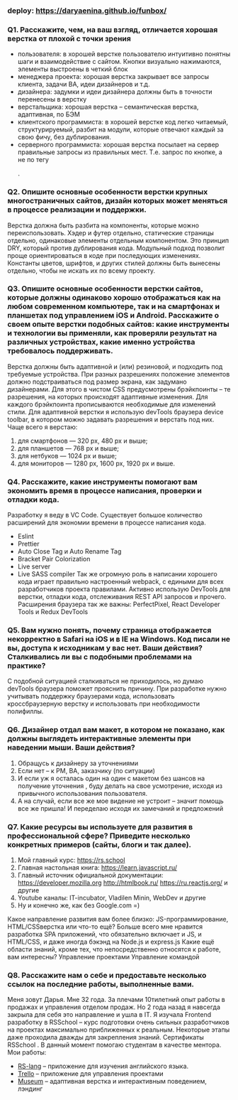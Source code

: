 ### deploy: https://daryaenina.github.io/funbox/

### Q1. Расскажите, чем, на ваш взгляд, отличается хорошая верстка от плохой с точки зрения

* пользователя: в хорошей верстке пользователю интуитивно понятны шаги и взаимодействие с сайтом. Кнопки визуально нажимаются, элементы выстроены в четкий блок
* менеджера проекта: хорошая верстка закрывает все запросы клиента, задачи BA, идеи дизайнеров и т.д.
* дизайнера: задумки и идеи дизайнера должны быть в точности перенесены в верстку
* верстальщика: хорошая верстка – семантическая верстка, адаптивная, по БЭМ
* клиентского программиста: в хорошей верстке код легко читаемый, структурируемый, разбит на модули, которые отвечают каждый за свою фичу, без дублирования.
* серверного программиста: хорошая верстка посылает на сервер правильные запросы из правильных мест. Т.е. запрос по кнопке, а не по тегу <p>.

### Q2. Опишите основные особенности верстки крупных многостраничных сайтов, дизайн которых может меняться в процессе реализации и поддержки.

Верстка должна быть разбита на компоненты, которые можно переиспользовать. Хэдер и футер отдельно, статические страницы отдельно, одинаковые элементы отдельным компонентом. Это принцип DRY, который против дублирования кода. Модульный подход позволит проще ориентироваться в коде при последующих изменениях. Константы цветов, шрифтов, и других стилей должны быть вынесены отдельно, чтобы не искать их по всему проекту.

### Q3. Опишите основные особенности верстки сайтов, которые должны одинаково хорошо отображаться как на любом современном компьютере, так и на смартфонах и планшетах под управлением iOS и Android. Расскажите о своем опыте верстки подобных сайтов: какие инструменты и технологии вы применяли, как проверяли результат на различных устройствах, какие именно устройства требовалось поддерживать.

Верстка должны быть адаптивной и (или) резиновой, и подходить под требуемые устройства. При разных разрешениях положение элементов должно подстраиваться под размер экрана, как задумано дизайнерами. Для этого в чистом CSS предусмотрены брэйкпоинты – те разрешения, на которых происходят адаптивные изменения. Для каждого брэйкпоинта прописываются необходимые для изменений стили. Для адаптивной верстки я использую devTools браузера device toolbar, в котором можно задавать разрешения и верстать под них. Чаще всего я верстаю:
1. для смартфонов — 320 px, 480 px и выше;
2. для планшетов — 768 px и выше;
3. для нетбуков — 1024 px и выше;
4. для мониторов — 1280 px, 1600 px, 1920 px и выше.

### Q4. Расскажите, какие инструменты помогают вам экономить время в процессе написания, проверки и отладки кода.

Разработку я веду в VC Code. Существует большое количество расширений для экономии времени в процессе написания кода.
* Eslint
* Prettier
* Auto Close Tag и Auto Rename Tag
* Bracket Pair Colorization
* Live server
* Live SASS compiler
Так же огромную роль в написании хорошего кода играет правильно настроенный webpack, с едиными для всех разработчиков проекта правилами.
Активно использую DevTools для верстки, отладки кода, отслеживания REST API запросов и прочего.
Расширения браузера так же важны: PerfectPixel, React Developer Tools и Redux DevTools

### Q5. Вам нужно понять, почему страница отображается некорректно в Safari на iOS и в IE на Windows. Код писали не вы, доступа к исходникам у вас нет. Ваши действия? Сталкивались ли вы с подобными проблемами на практике?

С подобной ситуацией сталкиваться не приходилось, но думаю devTools браузера поможет прояснить причину. При разработке нужно учитывать поддержку браузерами кода, использовать кроссбраузерную верстку и использовать при необходимости полифиллы.

### Q6. Дизайнер отдал вам макет, в котором не показано, как должны выглядеть интерактивные элементы при наведении мыши. Ваши действия?

1. Обращусь к дизайнеру за уточнениями
2. Если нет – к PM, BA, заказчику (по ситуации)
3. И если уж я осталась один на один с макетом без шансов на получение уточнения , буду делать на свое усмотрение, исходя из привычного использования пользователя.
4. А на случай, если все же мое видение не устроит – значит помощь все же пришла! И переделаю исходя их замечаний и предложений

### Q7. Какие ресурсы вы используете для развития в профессиональной сфере? Приведите несколько конкретных примеров (сайты, блоги и так далее).

1. Мой главный курс: https://rs.school
2. Главная настольная книга: https://learn.javascript.ru/
3. Главный источник официальной документации: https://developer.mozilla.org http://htmlbook.ru/ https://ru.reactjs.org/ и другие
4. Youtube каналы: IT-incubator, Vladilen Minin, WebDev и другие
5. Ну и конечно же, как без Google.com =)

Какое направление развития вам более близко: JS-программирование, HTML/CSSверстка или что-то ещё?
Больше всего мне нравится разработка SPA приложений, что обязательно включает и JS, и HTML/CSS, и даже иногда бэкэнд на Node.js и express.js
Какие ещё области знаний, кроме тех, что непосредственно относятся к работе, вам интересны?
Управление проектами
Управление командой

### Q8. Расскажите нам о себе и предоставьте несколько ссылок на последние работы, выполненные вами.

Меня зовут Дарья. Мне 32 года. За плечами 10тилетний опыт работы в продажах и управления отделом продаж. Но 2 года назад я навсегда закрыла для себя это направление и ушла в IT. Я изучала Frontend разработку в RSSchool – курс подготовки очень сильных разработчиков на проектах максимально приближенных к реальным. Некоторые этапы даже проходила дважды для закрепления знаний. Сертификаты RSSchool . В данный момент помогаю студентам в качестве ментора.
Мои работы:
* [RS-lang](https://github.com/DaryaEnina/RS-Lang) – приложение для изучения английского языка.
* [Trello](https://github.com/DaryaEnina/project-management-app) – приложение для управления проектами
* [Museum](https://github.com/DaryaEnina/museum) – адаптивная верстка и интерактивным поведением, лэндинг

